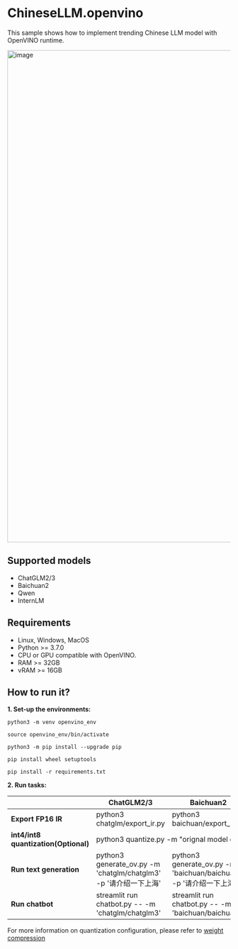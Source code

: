 # ChineseLLM.openvino

This sample shows how to implement trending Chinese LLM model with OpenVINO runtime.


<img width="1110" alt="image" src="https://github.com/OpenVINO-dev-contest/chatglm2.openvino/assets/91237924/6cdfbc45-f70c-42d4-b748-27113d8fe3a8">

## Supported models

- ChatGLM2/3
- Baichuan2
- Qwen
- InternLM

## Requirements

- Linux, Windows, MacOS
- Python >= 3.7.0
- CPU or GPU compatible with OpenVINO.
- RAM >= 32GB
- vRAM >= 16GB

## How to run it?

**1. Set-up the environments:**

```
python3 -m venv openvino_env

source openvino_env/bin/activate

python3 -m pip install --upgrade pip

pip install wheel setuptools

pip install -r requirements.txt
```

**2. Run tasks:**

<table class="tg">
<thead>
  <tr>
    <th class="tg-9wq8"></th>
    <th class="tg-9wq8"><span style="font-weight:bold">ChatGLM2/3</span></th>
    <th class="tg-9wq8"><span style="font-weight:bold">Baichuan2</span></th>
    <th class="tg-9wq8"><span style="font-weight:bold">Qwen</span></th>
    <th class="tg-9wq8"><span style="font-weight:bold">Internlm</span></th>
  </tr>
</thead>
<tbody>
  <tr>
    <td class="tg-uzvj"><span style="font-weight:bold">Export FP16 IR</td>
    <td class="tg-9wq8">python3 chatglm/export_ir.py</td>
    <td class="tg-9wq8">python3 baichuan/export_ir.py</td>
    <td class="tg-9wq8">python3 qwen/export_ir.py</td>
    <td class="tg-9wq8">python3 internlm/export_ir.py</td>
  </tr>
  <tr>
    <td class="tg-9wq8"><span style="font-weight:bold">int4/int8 quantization(Optional)</span></td>
    <td class="tg-9wq8" colspan="4">python3 quantize.py -m "orignal model dir" -o "output model dir" </td>
  </tr>
  <tr>
    <td class="tg-9wq8"><span style="font-weight:bold">Run text generation</span></td>
    <td class="tg-9wq8">python3 generate_ov.py -m 'chatglm/chatglm3' -p '请介绍一下上海'</td>
    <td class="tg-9wq8">python3 generate_ov.py -m 'baichuan/baichuan2' -p '请介绍一下上海</td>
    <td class="tg-9wq8">python3 generate_ov.py -m 'qwen/qwen' -p '请介绍一下上海'</td>
    <td class="tg-9wq8">python3 generate_ov.py -m 'internlm/internlm' -p '请介绍一下上海'</td>
  </tr>
  <tr>
    <td class="tg-9wq8"><span style="font-weight:bold">Run chatbot</span></td>
    <td class="tg-9wq8">streamlit run chatbot.py -- -m 'chatglm/chatglm3'</td>
    <td class="tg-9wq8">streamlit run chatbot.py -- -m 'baichuan/baichuan2'</td>
    <td class="tg-9wq8">streamlit run chatbot.py -- -m 'qwen/qwen'</td>
    <td class="tg-9wq8">streamlit run chatbot.py -- -m 'internlm/internlm'</td>
  </tr>
</tbody>
</table>

For more information on quantization configuration, please refer to [weight compression](https://github.com/openvinotoolkit/nncf/blob/release_v270/docs/compression_algorithms/CompressWeights.md)
